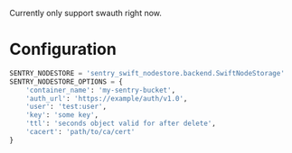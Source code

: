 
Currently only support swauth right now.

# Configuration

```python
SENTRY_NODESTORE = 'sentry_swift_nodestore.backend.SwiftNodeStorage'
SENTRY_NODESTORE_OPTIONS = {
    'container_name': 'my-sentry-bucket',
    'auth_url': 'https://example/auth/v1.0',
    'user': 'test:user',
    'key': 'some key',
    'ttl': 'seconds object valid for after delete',
    'cacert': 'path/to/ca/cert'
}
```